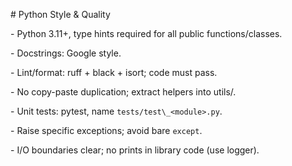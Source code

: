 \# Python Style \& Quality

\- Python 3.11+, type hints required for all public functions/classes.

\- Docstrings: Google style.

\- Lint/format: ruff + black + isort; code must pass.

\- No copy-paste duplication; extract helpers into utils/.

\- Unit tests: pytest, name `tests/test\_<module>.py`.

\- Raise specific exceptions; avoid bare `except`.

\- I/O boundaries clear; no prints in library code (use logger).

